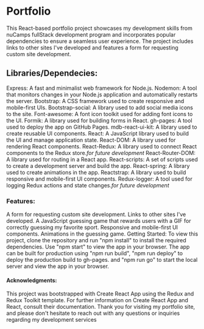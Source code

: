 # Portfolio
This React-based portfolio project showcases my development skills from nuCamps fullStack development program and incorporates popular dependencies to ensure a seamless user experience. The project includes links to other sites I've developed and features a form for requesting custom site development.

## Libraries/Dependecies:

Express: A fast and minimalist web framework for Node.js.
Nodemon: A tool that monitors changes in your Node.js application and automatically restarts the server.
Bootstrap: A CSS framework used to create responsive and mobile-first UIs.
Bootstrap-social: A library used to add social media icons to the site.
Font-awesome: A font icon toolkit used for adding font icons to the UI.
Formik: A library used for building forms in React.
gh-pages: A tool used to deploy the app on GitHub Pages.
mdb-react-ui-kit: A library used to create reusable UI components.
React: A JavaScript library used to build the UI and manage application state.
React-DOM: A library used for rendering React components.
React-Redux: A library used to connect React components to the Redux store.*for future development*
React-Router-DOM: A library used for routing in a React app.
React-scripts: A set of scripts used to create a development server and build the app.
React-spring: A library used to create animations in the app. 
Reactstrap: A library used to build responsive and mobile-first UI components.
Redux-logger: A tool used for logging Redux actions and state changes.*for future development*

### Features:
A form for requesting custom site development.
Links to other sites I've developed. 
A JavaScript guessing game that rewards users with a GIF for correctly guessing my favorite sport. Responsive and mobile-first UI components.
Animations in the guessing game. 
  Getting Started:
To view this project, clone the repository and run "npm install" to install the required dependencies. Use "npm start" to view the app in your browser. The app can be built for production using "npm run build", "npm run deploy" to deploy the production build to gh-pages. and "npm run go" to start the local server and view the app in your browser.

#### Acknowledgments:
  This project was bootstrapped with Create React App using the Redux and Redux Toolkit template. For further information on Create React App and React, consult their documentation.
  Thank you for visiting my portfolio site, and please don't hesitate to reach out with any questions or inquiries regarding my development services
